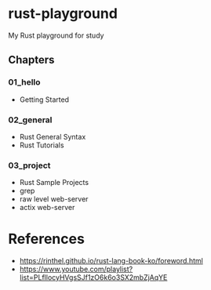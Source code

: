 # rust-playground
My Rust playground for study

## Chapters

### 01_hello
- Getting Started

### 02_general
- Rust General Syntax
- Rust Tutorials

### 03_project
- Rust Sample Projects
- grep
- raw level web-server
- actix web-server

# References
- https://rinthel.github.io/rust-lang-book-ko/foreword.html
- https://www.youtube.com/playlist?list=PLfllocyHVgsSJf1zO6k6o3SX2mbZjAqYE